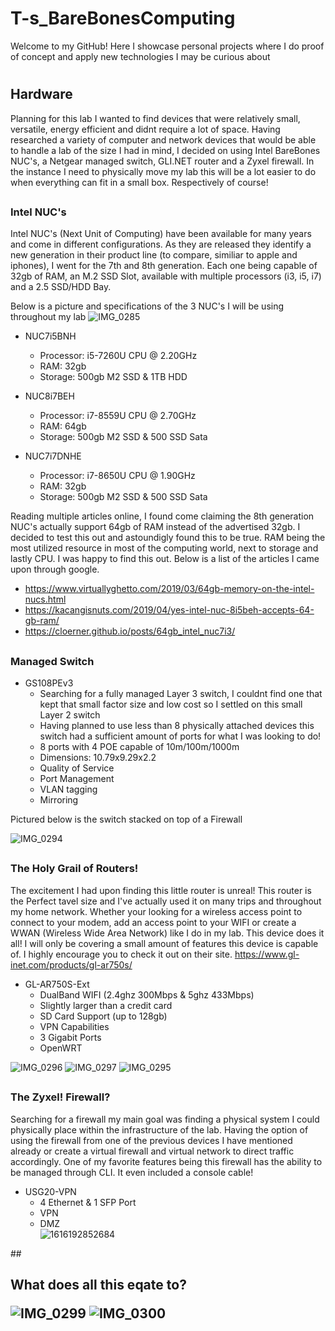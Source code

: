 # <h1>T-s_BareBonesComputing
Welcome to my GitHub! Here I  showcase personal projects where I do proof of concept and apply new technologies I may be curious about
# <h2>Hardware
Planning for this lab I wanted to find devices that were relatively small, versatile, energy efficient and didnt require a lot of space.
Having researched a variety of computer and network devices that would be able to handle a lab of the size I had in mind, I decided on using Intel BareBones NUC's, a Netgear managed switch, GLI.NET router and a Zyxel firewall. In the instance I need to physically move my lab this will be a lot easier to do when everything can fit in a small box. Respectively of course!
 

## <h3>Intel NUC's
Intel NUC's (Next Unit of Computing) have been available for many years and come in different configurations. As they are released they identify a new generation in their product line (to compare, similiar to apple and iphones), I went for the 7th and 8th generation. Each one being capable of 32gb of RAM, an M.2 SSD Slot, available with multiple processors (i3, i5, i7) and a 2.5 SSD/HDD Bay.

Below is a picture and specifications of the 3 NUC's I will be using throughout my lab
![IMG_0285](https://user-images.githubusercontent.com/67407192/115975104-c6e9b280-a516-11eb-9f60-9742850b5acc.JPG)


 * NUC7i5BNH
   *  Processor:  i5-7260U CPU @ 2.20GHz
   *  RAM: 32gb
   *  Storage: 500gb M2 SSD & 1TB HDD
  
 * NUC8i7BEH
   *  Processor:  i7-8559U CPU @ 2.70GHz
   *  RAM: 64gb 
   *  Storage:  500gb M2 SSD & 500 SSD Sata
  
 * NUC7i7DNHE
   *  Processor:  i7-8650U CPU @ 1.90GHz
   *  RAM: 32gb
   *  Storage:  500gb M2 SSD & 500 SSD Sata

Reading multiple articles online, I found come claiming the 8th generation NUC's actually support 64gb of RAM instead of the advertised 32gb. I decided to test this out and astoundigly found this to be true. RAM being the most utilized resource in most of the computing world, next to storage and lastly CPU. I was happy to find this out. Below is a list of the articles I came upon through google.
   *  https://www.virtuallyghetto.com/2019/03/64gb-memory-on-the-intel-nucs.html
   *  https://kacangisnuts.com/2019/04/yes-intel-nuc-8i5beh-accepts-64-gb-ram/
   *  https://cloerner.github.io/posts/64gb_intel_nuc7i3/

## <h3>Managed Switch
* GS108PEv3
  *  Searching for a fully managed Layer 3 switch, I couldnt find one that kept that small factor size and low cost so I settled on this small Layer 2 switch
  *  Having planned to use less than 8 physically attached devices this switch had a sufficient amount of ports for what I was looking to do!
  *  8 ports with 4 POE capable of 10m/100m/1000m
  *  Dimensions: 10.79x9.29x2.2
  *  Quality of Service
  *  Port Management
  *  VLAN tagging
  *  Mirroring

Pictured below is the switch stacked on top of a Firewall
  
![IMG_0294](https://user-images.githubusercontent.com/67407192/116057101-4ff60c00-a633-11eb-88e0-dbe94f065865.JPG)

## <h3>The Holy Grail of Routers!
The excitement I had upon finding this little router is unreal! This router is the Perfect tavel size and I've actually used it on many trips and throughout my home network. Whether your looking for a wireless access point to connect to your modem, add an access point to your WIFI or create a WWAN (Wireless Wide Area Network) like I do in my lab. This device does it all! I will only be covering a small amount of features this device is capable of. I highly encourage you to check it out on their site. https://www.gl-inet.com/products/gl-ar750s/
 
* GL-AR750S-Ext
  *  DualBand WIFI (2.4ghz 300Mbps & 5ghz 433Mbps)
  *  Slightly larger than a credit card
  *  SD Card Support (up to 128gb)
  *  VPN Capabilities
  *  3 Gigabit Ports
  *  OpenWRT
     

![IMG_0296](https://user-images.githubusercontent.com/67407192/116059292-87fe4e80-a635-11eb-86a4-dd598ccf368c.JPG) ![IMG_0297](https://user-images.githubusercontent.com/67407192/116059294-8896e500-a635-11eb-904b-97dc6741f0d5.JPG) ![IMG_0295](https://user-images.githubusercontent.com/67407192/116059290-8765b800-a635-11eb-9407-c071b23b815f.JPG) 


## <h3>The Zyxel! Firewall?
Searching for a firewall my main goal was finding a physical system I could physically place within the infrastructure of the lab. Having the option of using the firewall from one of the previous devices I have mentioned already or create a virtual firewall and virtual network to direct traffic accordingly. One of my favorite features being this firewall has the ability to be managed through CLI. It even included a console cable!


* USG20-VPN
  *  4 Ethernet & 1 SFP Port
  *  VPN
  *  DMZ  
![1616192852684](https://user-images.githubusercontent.com/67407192/116201819-c73ca600-a6ee-11eb-9972-493d9768f413.jpg)

##<h2> What does all this eqate to?


![IMG_0299](https://user-images.githubusercontent.com/67407192/116202637-ac1e6600-a6ef-11eb-8637-613e69afe153.JPG) ![IMG_0300](https://user-images.githubusercontent.com/67407192/116202656-afb1ed00-a6ef-11eb-9a25-996ed03e605e.JPG)
